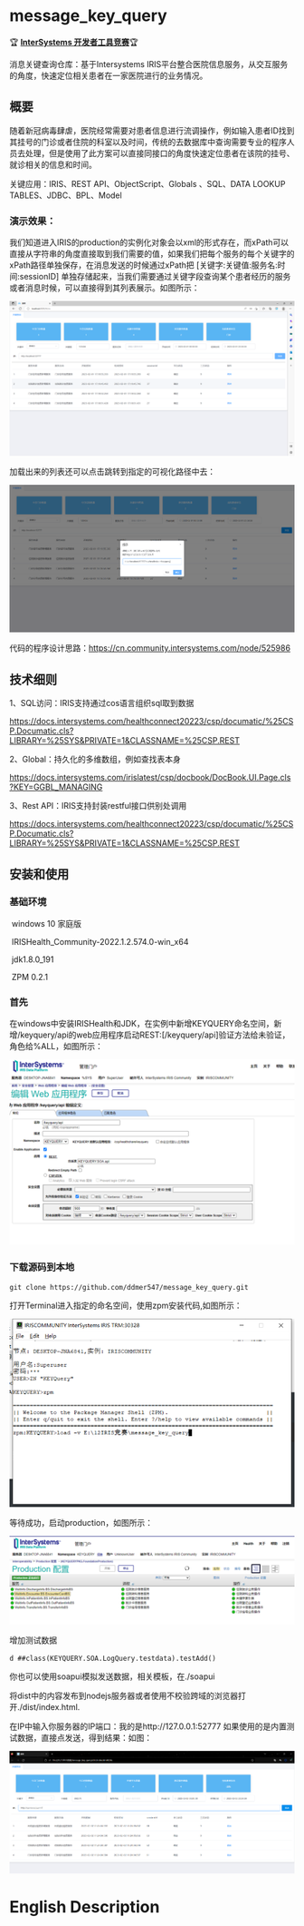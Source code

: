 # message_key_query
🏆 **[InterSystems 开发者工具竞赛](https://openexchange.intersystems.com/contest/30)**🏆

消息关键查询仓库：基于Intersystems IRIS平台整合医院信息服务，从交互服务的角度，快速定位相关患者在一家医院进行的业务情况。

## 概要

  随着新冠病毒肆虐，医院经常需要对患者信息进行流调操作，例如输入患者ID找到其挂号的门诊或者住院的科室以及时间，传统的去数据库中查询需要专业的程序人员去处理，但是使用了此方案可以直接同接口的角度快速定位患者在该院的挂号、就诊相关的信息和时间。

关键应用：IRIS、REST API、ObjectScript、Globals 、SQL、DATA LOOKUP TABLES、JDBC、BPL、Model

### 演示效果：
  我们知道进入IRIS的production的实例化对象会以xml的形式存在，而xPath可以直接从字符串的角度直接取到我们需要的值，如果我们把每个服务的每个关键字的xPath路径单独保存，在消息发送的时候通过xPath把 [关键字:关键值:服务名:时间:sessionID] 单独存储起来，当我们需要通过关键字段查询某个患者经历的服务或者消息时候，可以直接得到其列表展示。如图所示：

![主页面](img/home1.png)

加载出来的列表还可以点击跳转到指定的可视化路径中去：

![](img/home2.png)

代码的程序设计思路：https://cn.community.intersystems.com/node/525986

## 技术细则

1、SQL访问：IRIS支持通过cos语言组织sql取到数据

https://docs.intersystems.com/healthconnect20223/csp/documatic/%25CSP.Documatic.cls?LIBRARY=%25SYS&PRIVATE=1&CLASSNAME=%25CSP.REST

2、Global：持久化的多维数组，例如查找表本身

https://docs.intersystems.com/irislatest/csp/docbook/DocBook.UI.Page.cls?KEY=GGBL_MANAGING

3、Rest API：IRIS支持封装restful接口供别处调用

https://docs.intersystems.com/healthconnect20223/csp/documatic/%25CSP.Documatic.cls?LIBRARY=%25SYS&PRIVATE=1&CLASSNAME=%25CSP.REST

## 安装和使用

### 基础环境

​	windows 10 家庭版

​	IRISHealth_Community-2022.1.2.574.0-win_x64

​	jdk1.8.0_191

​	ZPM 0.2.1

### 首先

在windows中安装IRISHealth和JDK，在实例中新增KEYQUERY命名空间，新增/keyquery/api的web应用程序启动REST:[/keyquery/api]验证方法给未验证，角色给%ALL，如图所示：

![](./img/url1.png)

### 下载源码到本地

```
git clone https://github.com/ddmer547/message_key_query.git
```

打开Terminal进入指定的命名空间，使用zpm安装代码,如图所示：

![image-20230202101853290](./img/terminal.png)

等待成功，启动production，如图所示：

![image-20230202112507068](./img/prod.png)

增加测试数据

```
d ##class(KEYQUERY.SOA.LogQuery.testdata).testAdd()
```

你也可以使用soapui模拟发送数据，相关模板，在./soapui

将dist中的内容发布到nodejs服务器或者使用不校验跨域的浏览器打开./dist/index.html.

在IP中输入你服务器的IP端口：我的是http://127.0.0.1:52777 如果使用的是内置测试数据，直接点发送，得到结果：如图：

![image-20230202113804760](./img/jietu.png)


# English Description



